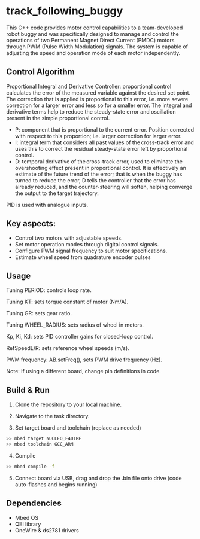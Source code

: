 ﻿# track_following_buggy
 
This C++ code provides motor control capabilities to a team-developed robot buggy and was specifically designed to manage and control the operations of two Permanent Magnet Direct Current (PMDC) motors through PWM (Pulse Width Modulation) signals. The system is capable of adjusting the speed and operation mode of each motor independently.

## Control Algorithm

Proportional Integral and Derivative Controller: proportional control calculates the error of the measured variable against the desired set point. The correction that is applied is proportional to this error, i.e. more severe correction for a larger error and less so for a smaller error. The integral and derivative terms help to reduce the steady-state error and oscillation present in the simple proportional control.  
 - P: component that is proportional to the current error. Position corrected with respect to this proportion; i.e. larger correction for larger error. 
 - I: integral term that considers all past values of the cross-track error and uses this to correct the residual steady-state error left by proportional control.  
 - D: temporal derivative of the cross-track error, used to eliminate the overshooting effect present in proportional control. It is effectively an estimate of the future trend of the error; that is when the buggy has turned to reduce the error, D tells the controller that the error has already reduced, and the counter-steering will soften, helping converge the output to the target trajectory. 

PID is used with analogue inputs.

## Key aspects:
- Control two motors with adjustable speeds.
- Set motor operation modes through digital control signals.
- Configure PWM signal frequency to suit motor specifications.
- Estimate wheel speed from quadrature encoder pulses

## Usage

Tuning PERIOD: controls loop rate.

Tuning KT: sets torque constant of motor (Nm/A).

Tuning GR: sets gear ratio.

Tuning WHEEL_RADIUS: sets radius of wheel in meters.

Kp, Ki, Kd: sets PID controller gains for closed-loop control.

RefSpeedL/R: sets reference wheel speeds (m/s).

PWM frequency: AB.setFreq(), sets PWM drive frequency (Hz).

Note: If using a different board, change pin definitions in code.

## Build & Run

1. Clone the repository to your local machine.

2. Navigate to the task directory.

3. Set target board and toolchain (replace as needed)

```bash
>> mbed target NUCLEO_F401RE
>> mbed toolchain GCC_ARM
```

4. Compile

```bash
>> mbed compile -f
```

5. Connect board via USB, drag and drop the .bin file onto drive (code auto-flashes and begins running)

## Dependencies

- Mbed OS
- QEI library
- OneWire & ds2781 drivers




